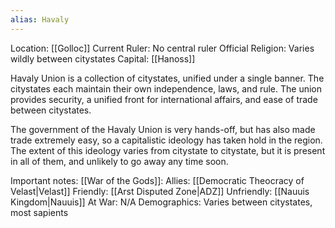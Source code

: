 ```yaml
---
alias: Havaly
---
```

Location: [[Golloc]]
Current Ruler: No central ruler
Official Religion: Varies wildly between citystates
Capital: [[Hanoss]]

Havaly Union is a collection of citystates, unified under a single banner. The citystates each maintain their own independence, laws, and rule. The union provides security, a unified front for international affairs, and ease of trade between citystates.

The government of the Havaly Union is very hands-off, but has also made trade extremely easy, so a capitalistic ideology has taken hold in the region. The extent of this ideology varies from citystate to citystate, but it is present in all of them, and unlikely to go away any time soon.

Important notes:
	[[War of the Gods]]: 
	Allies: [[Democratic Theocracy of Velast|Velast]]
	Friendly: [[Arst Disputed Zone|ADZ]]
	Unfriendly: [[Nauuis Kingdom|Nauuis]]
	At War: N/A
	Demographics: Varies between citystates, most sapients
